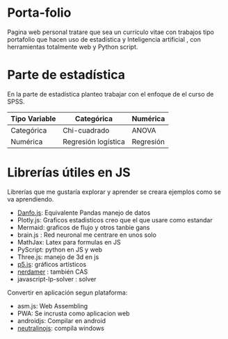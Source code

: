# Porta-folio
Pagina web personal tratare que sea un currículo vitae con trabajos tipo portafolio que hacen uso de estadística y Inteligencia artificial , con herramientas totalmente web y Python script.

# Parte de estadística

En la parte de estadística planteo trabajar con el enfoque de el curso de SPSS.

Tipo Variable | Categórica | Numérica
---|---|---
Categórica | Chi-cuadrado | ANOVA
Numérica | Regresión logística | Regresión

# Librerías útiles en  JS
Librerías que me gustaría explorar y aprender se creara ejemplos como se va aprendiendo.
- [Danfo.js](https://danfo.jsdata.org/getting-started): Equivalente Pandas manejo de datos
- Plotly.js: Graficos estadisticos creo que el que usare como estandar
- Mermaid: graficos de flujo y otros tanbie gans
- brain.js : Red neuronal me centrare en unos solo
- MathJax: Latex para formulas en JS
- PyScript: python en JS y web
- Three.js: manejo de 3d en js
- [p5.js]((https://p5js.org/es/)): gráficos artísticos
- [nerdamer](http://algebrite.org/) : también CAS
- javascript-lp-solver : solver

Convertir en aplicación segun plataforma:
- asm.js: Web Assembling
- PWA: Se incrusta como aplicacion web
- androidjs: Compilar en android   
- [neutralinojs](https://neutralino.js.org): compila windows